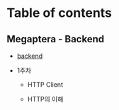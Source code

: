 # Table of contents

## Megaptera - Backend

* [backend](README.md)

* 1주차

  * HTTP Client

  * HTTP의 이해
